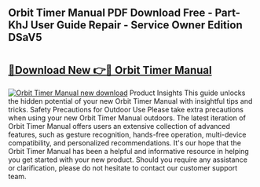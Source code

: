 ## Orbit Timer Manual PDF Download Free - Part-KhJ User Guide Repair - Service Owner Edition DSaV5

# <h2><a href="http://bc62061.oget.top/?id=Orbit+Timer+Manual">🔗Download New 👉🔴 Orbit Timer Manual</a></h2>

[![Orbit Timer Manual new download](https://i.imgur.com/5g1atiW.png)](http://bc62061.oget.top/?id=Orbit+Timer+Manual)
Product Insights This guide unlocks the hidden potential of your new Orbit Timer Manual with insightful tips and tricks. Safety Precautions for Outdoor Use Please take extra precautions when using your new Orbit Timer Manual outdoors. The latest iteration of Orbit Timer Manual offers users an extensive collection of advanced features, such as gesture recognition, hands-free operation, multi-device compatibility, and personalized recommendations. It's our hope that the Orbit Timer Manual has been a helpful and informative resource in helping you get started with your new product. Should you require any assistance or clarification, please do not hesitate to contact our customer support team.
